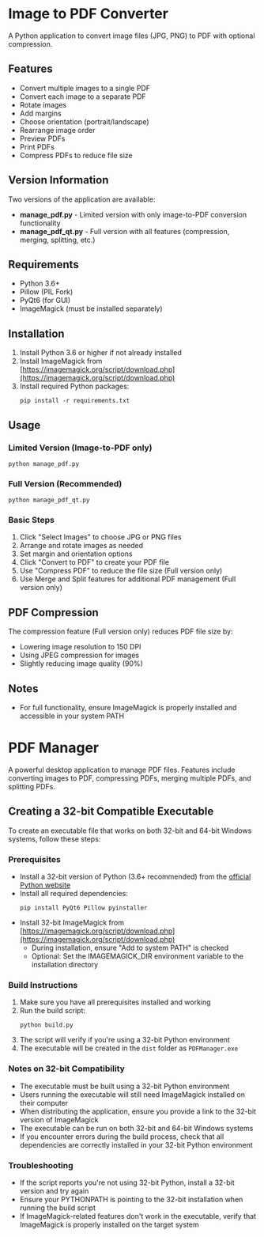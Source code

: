 # Image to PDF Converter

A Python application to convert image files (JPG, PNG) to PDF with optional compression.

## Features

- Convert multiple images to a single PDF
- Convert each image to a separate PDF
- Rotate images
- Add margins
- Choose orientation (portrait/landscape)
- Rearrange image order
- Preview PDFs
- Print PDFs
- Compress PDFs to reduce file size

## Version Information

Two versions of the application are available:

- **manage_pdf.py** - Limited version with only image-to-PDF conversion functionality
- **manage_pdf_qt.py** - Full version with all features (compression, merging, splitting, etc.)

## Requirements

- Python 3.6+
- Pillow (PIL Fork)
- PyQt6 (for GUI)
- ImageMagick (must be installed separately)

## Installation

1. Install Python 3.6 or higher if not already installed
2. Install ImageMagick from [https://imagemagick.org/script/download.php](https://imagemagick.org/script/download.php)
3. Install required Python packages:
   ```
   pip install -r requirements.txt
   ```

## Usage

### Limited Version (Image-to-PDF only)
```
python manage_pdf.py
```

### Full Version (Recommended)
```
python manage_pdf_qt.py
```

### Basic Steps

1. Click "Select Images" to choose JPG or PNG files
2. Arrange and rotate images as needed
3. Set margin and orientation options
4. Click "Convert to PDF" to create your PDF file
5. Use "Compress PDF" to reduce the file size (Full version only)
6. Use Merge and Split features for additional PDF management (Full version only)

## PDF Compression

The compression feature (Full version only) reduces PDF file size by:
- Lowering image resolution to 150 DPI
- Using JPEG compression for images
- Slightly reducing image quality (90%)

## Notes

- For full functionality, ensure ImageMagick is properly installed and accessible in your system PATH 

# PDF Manager

A powerful desktop application to manage PDF files. Features include converting images to PDF, compressing PDFs, merging multiple PDFs, and splitting PDFs.

## Creating a 32-bit Compatible Executable

To create an executable file that works on both 32-bit and 64-bit Windows systems, follow these steps:

### Prerequisites
- Install a 32-bit version of Python (3.6+ recommended) from the [official Python website](https://www.python.org/downloads/windows/)
- Install all required dependencies:
  ```
  pip install PyQt6 Pillow pyinstaller
  ```
- Install 32-bit ImageMagick from [https://imagemagick.org/script/download.php](https://imagemagick.org/script/download.php)
  - During installation, ensure "Add to system PATH" is checked
  - Optional: Set the IMAGEMAGICK_DIR environment variable to the installation directory

### Build Instructions

1. Make sure you have all prerequisites installed and working
2. Run the build script:
   ```
   python build.py
   ```
3. The script will verify if you're using a 32-bit Python environment
4. The executable will be created in the `dist` folder as `PDFManager.exe`

### Notes on 32-bit Compatibility
- The executable must be built using a 32-bit Python environment
- Users running the executable will still need ImageMagick installed on their computer
- When distributing the application, ensure you provide a link to the 32-bit version of ImageMagick
- The executable can be run on both 32-bit and 64-bit Windows systems
- If you encounter errors during the build process, check that all dependencies are correctly installed in your 32-bit Python environment

### Troubleshooting
- If the script reports you're not using 32-bit Python, install a 32-bit version and try again
- Ensure your PYTHONPATH is pointing to the 32-bit installation when running the build script
- If ImageMagick-related features don't work in the executable, verify that ImageMagick is properly installed on the target system 